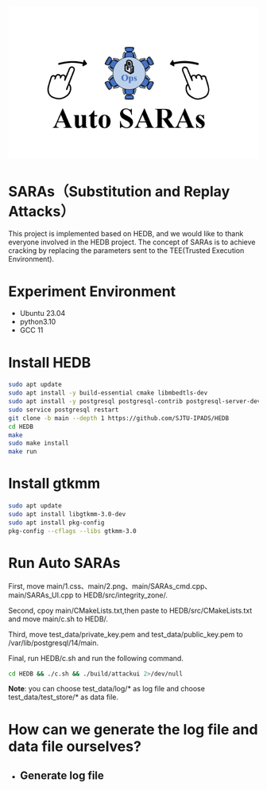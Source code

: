 <div align=center>
<img src="https://github.com/Krismilek/SARAs/blob/main/main/2.png"/>
</div>

# SARAs（Substitution and Replay Attacks）

This project is implemented based on HEDB, and we would like to thank everyone involved in the HEDB project. The concept of SARAs is to achieve cracking by replacing the parameters sent to the TEE(Trusted Execution Environment).

# Experiment Environment

-  Ubuntu 23.04
- python3.10
- GCC 11

# Install HEDB

```bash
sudo apt update
sudo apt install -y build-essential cmake libmbedtls-dev
sudo apt install -y postgresql postgresql-contrib postgresql-server-dev-all
sudo service postgresql restart
git clone -b main --depth 1 https://github.com/SJTU-IPADS/HEDB
cd HEDB
make
sudo make install
make run
```

# Install gtkmm

```bash
sudo apt update
sudo apt install libgtkmm-3.0-dev
sudo apt install pkg-config
pkg-config --cflags --libs gtkmm-3.0
```

# Run Auto SARAs

First, move main/1.css、main/2.png、main/SARAs_cmd.cpp、main/SARAs_UI.cpp to HEDB/src/integrity_zone/.

Second, cpoy main/CMakeLists.txt,then paste to HEDB/src/CMakeLists.txt and move main/c.sh to HEDB/.

Third, move test_data/private_key.pem and test_data/public_key.pem to /var/lib/postgresql/14/main.

Final, run HEDB/c.sh and run the following command.

```bash
cd HEDB && ./c.sh && ./build/attackui 2>/dev/null
```

**Note**: you can choose test_data/log/* as log file and choose test_data/test_store/* as data file.

# How can we generate the log file and data file ourselves?

- ## Generate log file


